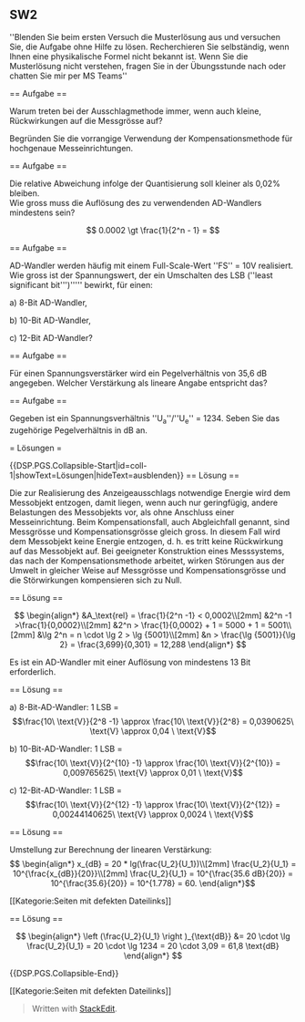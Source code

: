 ## SW2
''Blenden Sie beim ersten Versuch die Musterlösung aus und versuchen Sie, die Aufgabe ohne Hilfe zu lösen. Recherchieren Sie selbständig, wenn Ihnen eine physikalische Formel nicht bekannt ist. Wenn Sie die Musterlösung nicht verstehen, fragen Sie in der Übungsstunde nach oder chatten Sie mir per MS Teams''

== Aufgabe ==

Warum treten bei der Ausschlagmethode immer, wenn auch kleine, Rückwirkungen auf die Messgrösse auf? 

Begründen Sie die vorrangige Verwendung der Kompensationsmethode für hochgenaue Messeinrichtungen.



== Aufgabe ==

Die relative Abweichung infolge der Quantisierung soll kleiner als 0,02% bleiben.<br />
Wie gross muss die Auflösung des zu verwendenden AD-Wandlers mindestens sein?

$$ 0.0002 \gt \frac{1}{2^n - 1} = $$


== Aufgabe ==

AD-Wandler werden häufig mit einem Full-Scale-Wert ''FS'' = 10V realisiert. Wie gross ist der Spannungswert, der ein Umschalten des LSB (''least significant bit''')''''' bewirkt, für einen:

a) 8-Bit AD-Wandler,

b) 10-Bit AD-Wandler,

c) 12-Bit AD-Wandler?



== Aufgabe ==

Für einen Spannungsverstärker wird ein Pegelverhältnis von 35,6 dB angegeben. Welcher Verstärkung als lineare Angabe entspricht das?







== Aufgabe ==

Gegeben ist ein Spannungsverhältnis ''U<sub>a</sub>''/''U<sub>e</sub>'' = 1234. Seben Sie das zugehörige Pegelverhältnis in dB an.



= Lösungen =

{{DSP.PGS.Collapsible-Start|id=coll-1|showText=Lösungen|hideText=ausblenden}}
== Lösung ==

Die zur Realisierung des Anzeigeausschlags notwendige Energie wird dem Messobjekt entzogen, damit liegen, wenn auch nur geringfügig, andere Belastungen des Messobjekts vor, als ohne Anschluss einer Messeinrichtung. Beim Kompensationsfall, auch Abgleichfall genannt, sind Messgrösse und Kompensationsgrösse gleich gross. In diesem Fall wird dem Messobjekt keine Energie entzogen, d. h. es tritt keine Rückwirkung auf das Messobjekt auf. Bei geeigneter Konstruktion eines Messsystems, das nach der Kompensationsmethode arbeitet, wirken Störungen aus der Umwelt in gleicher Weise auf Messgrösse und Kompensationsgrösse und die Störwirkungen kompensieren sich zu Null.



== Lösung ==

$$ \begin{align*}
&A_\text{rel} = \frac{1}{2^n -1} < 0,0002\\[2mm]
&2^n -1 >\frac{1}{0,0002}\\[2mm]
&2^n > \frac{1}{0,0002} + 1 = 5000 + 1 = 5001\\[2mm]
&\lg 2^n = n \cdot \lg 2 > \lg {5001}\\[2mm]
&n > \frac{\lg {5001}}{\lg 2} = \frac{3,699}{0,301} = 12,288
\end{align*} $$

Es ist ein AD-Wandler mit einer Auflösung von mindestens 13 Bit erforderlich.

== Lösung ==

a) 8-Bit-AD-Wandler: 1 LSB = $$\frac{10\ \text{V}}{2^8 -1} \approx \frac{10\ \text{V}}{2^8} = 0,0390625\ \text{V} \approx 0,04 \ \text{V}$$

b) 10-Bit-AD-Wandler: 1 LSB = $$\frac{10\ \text{V}}{2^{10} -1} \approx \frac{10\ \text{V}}{2^{10}} = 0,009765625\ \text{V} \approx 0,01 \ \text{V}$$

c) 12-Bit-AD-Wandler: 1 LSB = $$\frac{10\ \text{V}}{2^{12} -1} \approx \frac{10\ \text{V}}{2^{12}} = 0,00244140625\ \text{V} \approx 0,0024 \ \text{V}$$



== Lösung ==




Umstellung zur Berechnung der linearen Verstärkung:
$$ \begin{align*}   
x_{dB} = 20 * lg(\frac{U_2}{U_1})\\[2mm]
\frac{U_2}{U_1} = 10^{\frac{x_{dB}}{20}}\\[2mm]
\frac{U_2}{U_1} = 10^{\frac{35.6 dB}{20}} = 10^{\frac{35.6}{20}} = 10^{1.778} = 60.
\end{align*}$$ 

[[Kategorie:Seiten mit defekten Dateilinks]]

== Lösung ==

$$ \begin{align*}
\left (\frac{U_2}{U_1} \right )_{\text{dB}} &= 20 \cdot \lg \frac{U_2}{U_1} = 20 \cdot \lg 1234 = 20 \cdot 3,09 = 61,8 \text{dB}
\end{align*} $$

{{DSP.PGS.Collapsible-End}}

[[Kategorie:Seiten mit defekten Dateilinks]]


> Written with [StackEdit](https://stackedit.io/).
<!--stackedit_data:
eyJoaXN0b3J5IjpbNzU3NzIyNjA1XX0=
-->